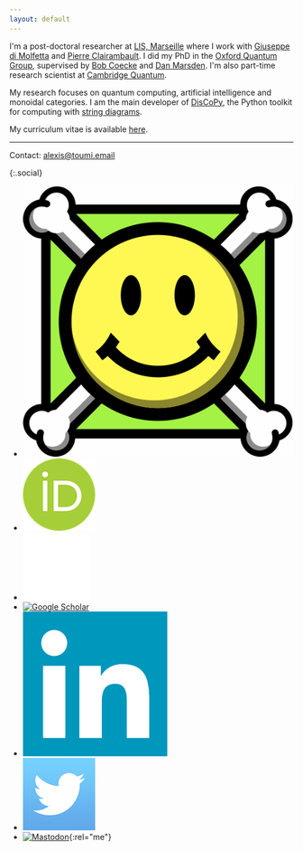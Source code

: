 ```yaml
---
layout: default
---
```


I'm a post-doctoral researcher at [LIS, Marseille](https://www.lis-lab.fr/) where I work with [Giuseppe di Molfetta](https://www.giuseppe-dimolfetta.com/) and [Pierre Clairambault](https://pageperso.lis-lab.fr/pierre.clairambault/).
I did my PhD in the [Oxford Quantum Group](http://www.cs.ox.ac.uk/activities/quantum/), supervised by [Bob Coecke](https://en.wikipedia.org/wiki/Bob_Coecke) and [Dan Marsden](https://stringdiagram.com/).
I'm also part-time research scientist at [Cambridge Quantum](https://cambridgequantum.com).

My research focuses on quantum computing, artificial intelligence and monoidal categories.
I am the main developer of [DisCoPy](https://discopy.org), the Python toolkit for computing with [string diagrams](https://en.wikipedia.org/wiki/String_diagram).

My curriculum vitae is available [here](cv/Alexis-TOUMI.pdf).

---

Contact: [alexis@toumi.email](mailto:alexis@toumi.email)

{:.social}
- [![arXiv](assets/images/arxiv.gif)](https://arxiv.org/search/?query=Alexis+Toumi&searchtype=author)
- [![ORCID](assets/images/orcid.png)](https://orcid.org/0000-0002-7040-4532)
- [![GitHub](assets/images/github.png)](https://github.com/toumix)
- [![Google Scholar](assets/images/scholar.ico)](https://scholar.google.com/citations?user=mWkPOggAAAAJ)
- [![LinkedIn](assets/images/linkedin.png)](https://www.linkedin.com/in/alexistoumi/)
- [![Twitter](assets/images/twitter.png)](https://twitter.com/AlexisToumi)
- [![Mastodon](assets/images/mastodon.ico)](https://mathstodon.xyz/@AlexisToumi){:rel="me"}
